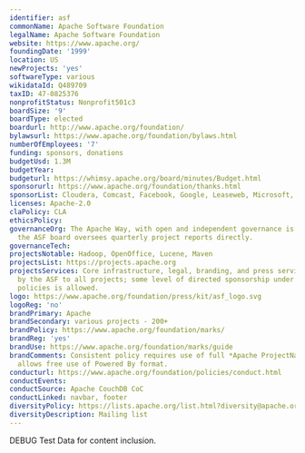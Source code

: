 ```yaml
---
identifier: asf
commonName: Apache Software Foundation
legalName: Apache Software Foundation
website: https://www.apache.org/
foundingDate: '1999'
location: US
newProjects: 'yes'
softwareType: various
wikidataId: Q489709
taxID: 47-0825376
nonprofitStatus: Nonprofit501c3
boardSize: '9'
boardType: elected
boardurl: http://www.apache.org/foundation/
bylawsurl: https://www.apache.org/foundation/bylaws.html
numberOfEmployees: '7'
funding: sponsors, donations
budgetUsd: 1.3M
budgetYear:
budgeturl: https://whimsy.apache.org/board/minutes/Budget.html
sponsorurl: https://www.apache.org/foundation/thanks.html
sponsorList: Cloudera, Comcast, Facebook, Google, Leaseweb, Microsoft, Pivotal, Yahoo!
licenses: Apache-2.0
claPolicy: CLA
ethicsPolicy:
governanceOrg: The Apache Way, with open and independent governance is required, and
  the ASF board oversees quarterly project reports directly.
governanceTech:
projectsNotable: Hadoop, OpenOffice, Lucene, Maven
projectsList: https://projects.apache.org
projectsServices: Core infrastructure, legal, branding, and press services are provided
  by the ASF to all projects; some level of directed sponsorship under Apache-wide
  policies is allowed.
logo: https://www.apache.org/foundation/press/kit/asf_logo.svg
logoReg: 'no'
brandPrimary: Apache
brandSecondary: various projects - 200+
brandPolicy: https://www.apache.org/foundation/marks/
brandReg: 'yes'
brandUse: https://www.apache.org/foundation/marks/guide
brandComments: Consistent policy requires use of full *Apache ProjectName* form, and
  allows free use of Powered By format.
conducturl: https://www.apache.org/foundation/policies/conduct.html
conductEvents:
conductSource: Apache CouchDB CoC
conductLinked: navbar, footer
diversityPolicy: https://lists.apache.org/list.html?diversity@apache.org
diversityDescription: Mailing list
---
```


DEBUG Test Data for content inclusion.